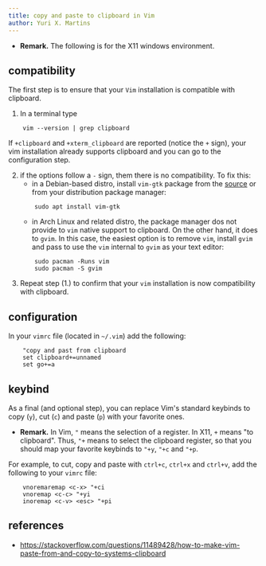 ```yaml
---
title: copy and paste to clipboard in Vim
author: Yuri X. Martins
---
```


* **Remark.** The following is for the X11 windows environment.

compatibility
--------------

The first step is to ensure that your `Vim` installation is compatible with clipboard.

1. In a terminal type
```
    vim --version | grep clipboard
```
If `+clipboard` and `+xterm_clipboard` are reported (notice the `+` sign), your vim installation already supports clipboard and you can go to the configuration step.

2. if the options follow a `-` sign, them there is no compatibility. To fix this:
    * in a Debian-based distro, install `vim-gtk` package from the [source](https://pkgs.org/download/vim-gtk3) or from your distribution package manager:
    ```
        sudo apt install vim-gtk
    ``` 
    * in Arch Linux and related distro, the package manager dos not provide to `vim` native support to clipboard. On the other hand, it does to `gvim`. In this case, the easiest option is to remove `vim`, install `gvim` and pass to use the `vim` internal to `gvim` as your text editor:
    ```
        sudo pacman -Runs vim
        sudo pacman -S gvim
    ```
3. Repeat step (1.) to confirm that your `vim` installation is now compatibility with clipboard. 

configuration
---------------

In your `vimrc` file (located in `~/.vim`) add the following:
```
    "copy and past from clipboard
    set clipboard+=unnamed
    set go+=a
```

keybind
-----------

As a final (and optional step), you can replace Vim's standard keybinds to copy (`y`), cut (`c`) and paste (`p`) with your favorite ones.

* **Remark.** In Vim, `"` means the selection of a register. In X11, `+` means "to clipboard". Thus, `"+` means to select the clipboard register, so that you should map your favorite keybinds to `"+y`, `"+c` and `"+p`.

For example, to cut, copy and paste with `ctrl+c`, `ctrl+x` and `ctrl+v`, add the following to your `vimrc` file:
```
    vnoremaremap <c-x> "+ci
    vnoremap <c-c> "+yi
    inoremap <c-v> <esc> "+pi
```

references
-------------

* https://stackoverflow.com/questions/11489428/how-to-make-vim-paste-from-and-copy-to-systems-clipboard 
